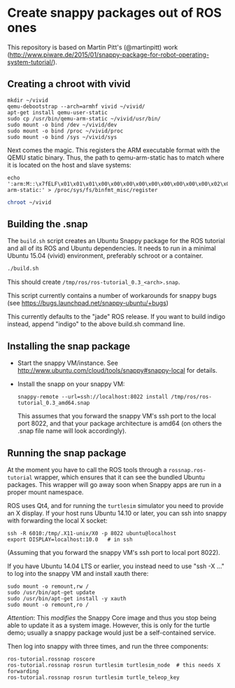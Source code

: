 Create snappy packages out of ROS ones
===========================

This repository is based on Martin Pitt's (@martinpitt) work (http://www.piware.de/2015/01/snappy-package-for-robot-operating-system-tutorial/).

Creating a chroot with vivid
---------------------------
```
mkdir ~/vivid
qemu-debootstrap --arch=armhf vivid ~/vivid/
apt-get install qemu-user-static
sudo cp /usr/bin/qemu-arm-static ~/vivid/usr/bin/
sudo mount -o bind /dev ~/vivid/dev
sudo mount -o bind /proc ~/vivid/proc
sudo mount -o bind /sys ~/vivid/sys
```

Next comes the magic. This registers the ARM executable format with the QEMU static binary. Thus, the path to qemu-arm-static has to match where it is located on the host and slave systems:

```
echo ':arm:M::\x7fELF\x01\x01\x01\x00\x00\x00\x00\x00\x00\x00\x00\x00\x02\x00\x28\x00:\xff\xff\xff\xff\xff\xff\xff\x00\xff\xff\xff\xff\xff\xff\xff\xff\xfe\xff\xff\xff:/usr/bin/qemu-arm-static:' > /proc/sys/fs/binfmt_misc/register
```

```bash
chroot ~/vivid
```

Building the .snap
------------------
The ``build.sh`` script creates an Ubuntu Snappy package for the ROS tutorial
and all of its ROS and Ubuntu dependencies. It needs to run in a minimal Ubuntu
15.04 (vivid) environment, preferably schroot or a container. 

```bash
./build.sh
```

This should create `/tmp/ros/ros-tutorial_0.3_<arch>.snap`.

This script currently contains a number of workarounds for snappy bugs (see
https://bugs.launchpad.net/snappy-ubuntu/+bugs)

This currently defaults to the "jade" ROS release. If you want to build indigo
instead, append "indigo" to the above build.sh command line.

Installing the snap package
---------------------------

 - Start the snappy VM/instance. See
   http://www.ubuntu.com/cloud/tools/snappy#snappy-local for details.

 - Install the snapp on your snappy VM:

       snappy-remote --url=ssh://localhost:8022 install /tmp/ros/ros-tutorial_0.3_amd64.snap

   This assumes that you forward the snappy VM's ssh port to the local port
   8022, and that your package architecture is amd64 (on others the .snap
   file name will look accordingly).


Running the snap package
------------------------
At the moment you have to call the ROS tools through a `rossnap.ros-tutorial`
wrapper, which ensures that it can see the bundled Ubuntu packages. This
wrapper will go away soon when Snappy apps are run in a proper mount namespace.

ROS uses Qt4, and for running the `turtlesim` simulator you need to provide an
X display. If your host runs Ubuntu 14.10 or later, you can ssh into snappy
with forwarding the local X socket:

    ssh -R 6010:/tmp/.X11-unix/X0 -p 8022 ubuntu@localhost
    export DISPLAY=localhost:10.0   # in ssh

(Assuming that you forward the snappy VM's ssh port to local port 8022).

If you have Ubuntu 14.04 LTS or earlier, you instead need to use "ssh -X ..."
to log into the snappy VM and install xauth there:

    sudo mount -o remount,rw /
    sudo /usr/bin/apt-get update
    sudo /usr/bin/apt-get install -y xauth
    sudo mount -o remount,ro /

*Attention*: This *modifies* the Snappy Core image and thus you stop being able
to update it as a system image. However, this is only for the turtle demo;
usually a snappy package would just be a self-contained service.

Then log into snappy with three times, and run the three components:

    ros-tutorial.rossnap roscore
    ros-tutorial.rossnap rosrun turtlesim turtlesim_node  # this needs X forwarding
    ros-tutorial.rossnap rosrun turtlesim turtle_teleop_key


